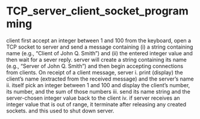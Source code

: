 # TCP_server_client_socket_programming
client first accept an integer between 1 and 100 from the keyboard, open a TCP
socket to server and send a message containing (i) a string containing name (e.g.,
“Client of John Q. Smith”) and (ii) the entered integer value and then wait for a sever reply.
server will create a string containing its name (e.g., “Server of John Q. Smith”) and then
begin accepting connections from clients. On receipt of a client message, server
i. print (display) the client’s name (extracted from the received message) and the
server’s name
ii. itself pick an integer between 1 and 100 and display the client’s number, its number, and the sum of those
numbers
iii. send its name string and the server-chosen integer value back to the client
iv. if server receives an integer value that is out of range, it terminate after
releasing any created sockets. and this used to shut down server.
